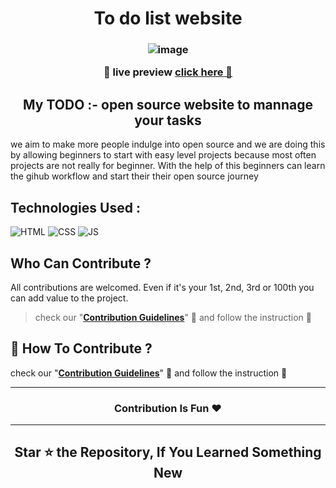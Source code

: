 <h1 align="center"> To do list website </h1>

<h3 align="center">

![image](https://user-images.githubusercontent.com/115569958/197495268-770265c3-c59b-4ff3-a669-2ee427eaf1e2.png)

__🧿 live preview__ [click here 👀](https://osbc2022.github.io/to-do-list/) 

</h3>

<h2 align=center> My TODO :- open source website to mannage your tasks </h2>

we aim to make more people indulge into open source and we are doing this by allowing beginners to start with  easy level projects because most often projects are not really for beginner. With the help of this beginners can learn the gihub workflow and start their their open source journey

## Technologies Used :
![HTML](https://img.shields.io/badge/html5%20-%23E34F26.svg?&style=for-the-badge&logo=html5&logoColor=white)
![CSS](https://img.shields.io/badge/css3%20-%231572B6.svg?&style=for-the-badge&logo=css3&logoColor=white)
![JS](https://img.shields.io/badge/javascript%20-%23323330.svg?&style=for-the-badge&logo=javascript&logoColor=%23F7DF1E)

## Who Can Contribute ?
All contributions are welcomed. Even if it's your 1st, 2nd, 3rd or 100th you can add value to the project.
 > check our "<b>[Contribution Guidelines](./CONTRIBUTING.md)</b>" 👀 and follow the instruction 📜


## 📌 How To Contribute ?
check our "<b>[Contribution Guidelines](./CONTRIBUTING.md)</b>" 👀 and follow the instruction 📜

---

<h3 align=center> Contribution Is Fun ❤️ </h3>

---

<h2 align=center> Star ⭐ the Repository, If You Learned Something New </h2>
